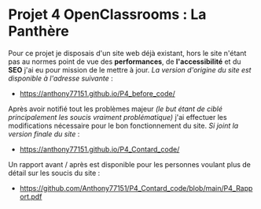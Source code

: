 # Projet 4 OpenClassrooms : La Panthère 

Pour ce projet je disposais d'un site web déjà existant, hors le site n'étant pas au normes point de vue des **performances**, de **l'accessibilité** et du **SEO** j'ai eu pour mission de le mettre à jour.
*La version d'origine du site est disponible à l'adresse suivante* : 
- https://anthony77151.github.io/P4_before_code/

Après avoir notifié tout les problèmes majeur *(le but étant de ciblé principalement les soucis vraiment problématique)* j'ai effectuer les modifications nécessaire pour le bon fonctionnement du site.
*Si joint la version finale du site* :
- https://anthony77151.github.io/P4_Contard_code/

Un rapport avant / après est disponible pour les personnes voulant plus de détail sur les soucis du site :
- https://github.com/Anthony77151/P4_Contard_code/blob/main/P4_Rapport.pdf
